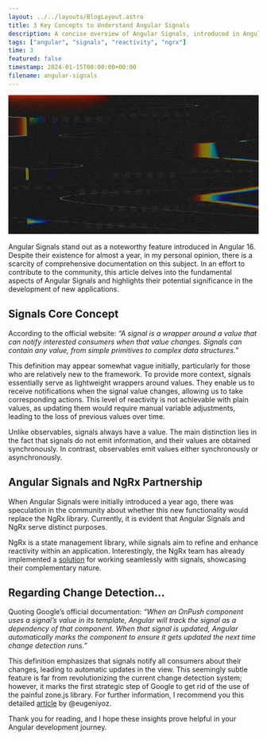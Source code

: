 ```yaml
---
layout: ../../layouts/BlogLayout.astro
title: 3 Key Concepts to Understand Angular Signals
description: A concise overview of Angular Signals, introduced in Angular 16, focusing on their core concepts and integration with existing tools.
tags: ["angular", "signals", "reactivity", "ngrx"]
time: 3
featured: false
timestamp: 2024-01-15T00:00:00+00:00
filename: angular-signals
---
```


![Angular Signals Overview](/posts/angular-signals.webp)

Angular Signals stand out as a noteworthy feature introduced in Angular 16. Despite their existence for almost a year, in my personal opinion, there is a scarcity of comprehensive documentation on this subject. In an effort to contribute to the community, this article delves into the fundamental aspects of Angular Signals and highlights their potential significance in the development of new applications.

## Signals Core Concept

According to the official website: <i>“A signal is a wrapper around a value that can notify interested consumers when that value changes. Signals can contain any value, from simple primitives to complex data structures.”</i>

This definition may appear somewhat vague initially, particularly for those who are relatively new to the framework. To provide more context, signals essentially serve as lightweight wrappers around values. They enable us to receive notifications when the signal value changes, allowing us to take corresponding actions. This level of reactivity is not achievable with plain values, as updating them would require manual variable adjustments, leading to the loss of previous values over time.

Unlike observables, signals always have a value. The main distinction lies in the fact that signals do not emit information, and their values are obtained synchronously. In contrast, observables emit values either synchronously or asynchronously.

## Angular Signals and NgRx Partnership

When Angular Signals were initially introduced a year ago, there was speculation in the community about whether this new functionality would replace the NgRx library. Currently, it is evident that Angular Signals and NgRx serve distinct purposes.

NgRx is a state management library, while signals aim to refine and enhance reactivity within an application. Interestingly, the NgRx team has already implemented a [solution](https://www.npmjs.com/package/@ngrx/signals?activeTab=readme) for working seamlessly with signals, showcasing their complementary nature.

## Regarding Change Detection…

Quoting Google’s official documentation: <i>“When an OnPush component uses a signal’s value in its template, Angular will track the signal as a dependency of that component. When that signal is updated, Angular automatically marks the component to ensure it gets updated the next time change detection runs.”</i>

This definition emphasizes that signals notify all consumers about their changes, leading to automatic updates in the view. This seemingly subtle feature is far from revolutionizing the current change detection system; however, it marks the first strategic step of Google to get rid of the use of the painful zone.js library. For further information, I recommend you this detailed [article](https://medium.com/@eugeniyoz/angular-change-detection-today-and-tomorrow-b9c64bd294f8) by @eugeniyoz.

Thank you for reading, and I hope these insights prove helpful in your Angular development journey.

